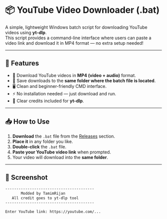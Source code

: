 # 📦 YouTube Video Downloader (.bat)

A simple, lightweight Windows batch script for downloading YouTube videos using **yt-dlp**.  
This script provides a command-line interface where users can paste a video link and download it in MP4 format — no extra setup needed!

---

## 📌 Features

- 🎥 Download YouTube videos in **MP4 (video + audio)** format.
- 📂 Save downloads to the **same folder where the batch file is located**.
- 🖥️ Clean and beginner-friendly CMD interface.
- ⚡ No installation needed — just download and run.
- 📝 Clear credits included for **yt-dlp**.

---

## 📥 How to Use

1. **Download** the `.bat` file from the [Releases](https://github.com/tamimrijan/Youtube-Downloader/releases/tag/Youtube_Video_Downloader) section.
2. **Place it** in any folder you like.
3. **Double-click** the `.bat` file.
4. **Paste your YouTube video link** when prompted.
5. Your video will download into the **same folder**.

---

## 📸 Screenshot

```bash
----------------------------------------
       Modded by TamimRijan
   All credit goes to yt-dlp tool
----------------------------------------

Enter YouTube link: https://youtube.com/...
